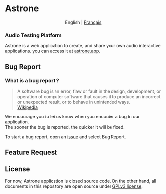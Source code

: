 # Astrone

<p align="center">
  <span>English</span> |
  <a href="https://github.com/Jerboas86/astrone-feedback/tree/master/lang/fr">Français</a>
</p>

### Audio Testing Platform

Astrone is a web application to create, and share your own audio interactive applications.
you can access it at [astrone.app](www.astrone.app).

## Bug Report

### What is a bug report ?

> A software bug is an error, flaw or fault in the design, development, or operation of computer software that causes it to produce an incorrect or unexpected result, or to behave in unintended ways.\
> [Wikipedia](https://en.wikipedia.org/wiki/Software_bug)

We encourage you to let us know when you encouter a bug in our application.\
The sooner the bug is reported, the quicker it will be fixed.

To start a bug report, open an [issue](https://github.com/Jerboas86/astrone-feedback/issues/new/choose) and select Bug Report.

## Feature Request

## License

For now, Astrone application is closed source code.
On the other hand, all documents in this repository are
open source under [GPLv3 license](https://github.com/Jerboas86/astrone-feedback/tree/master/LICENSE.md).
